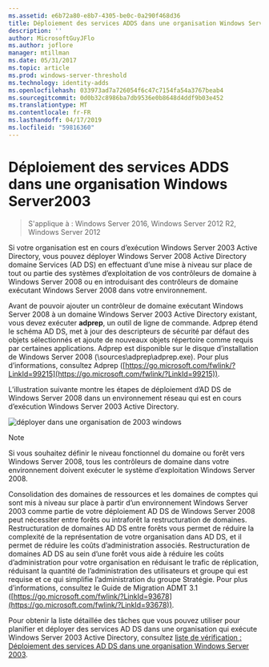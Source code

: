 ```yaml
---
ms.assetid: e6b72a80-e8b7-4305-be0c-0a290f468d36
title: Déploiement des services ADDS dans une organisation Windows Server2003
description: ''
author: MicrosoftGuyJFlo
ms.author: joflore
manager: mtillman
ms.date: 05/31/2017
ms.topic: article
ms.prod: windows-server-threshold
ms.technology: identity-adds
ms.openlocfilehash: 033973ad7a726054f6c47c7154fa54a3767beab4
ms.sourcegitcommit: 0d0b32c8986ba7db9536e0b8648d4ddf9b03e452
ms.translationtype: MT
ms.contentlocale: fr-FR
ms.lasthandoff: 04/17/2019
ms.locfileid: "59816360"
---
```

# <a name="deploying-ad-ds-in-a-windows-server-2003-organization"></a>Déploiement des services ADDS dans une organisation Windows Server2003

>S'applique à : Windows Server 2016, Windows Server 2012 R2, Windows Server 2012

Si votre organisation est en cours d’exécution Windows Server 2003 Active Directory, vous pouvez déployer Windows Server 2008 Active Directory domaine Services (AD DS) en effectuant d’une mise à niveau sur place de tout ou partie des systèmes d’exploitation de vos contrôleurs de domaine à  Windows Server 2008 ou en introduisant des contrôleurs de domaine exécutant Windows Server 2008 dans votre environnement.  
  
Avant de pouvoir ajouter un contrôleur de domaine exécutant Windows Server 2008 à un domaine Windows Server 2003 Active Directory existant, vous devez exécuter **adprep**, un outil de ligne de commande. Adprep étend le schéma AD DS, met à jour des descripteurs de sécurité par défaut des objets sélectionnés et ajoute de nouveaux objets répertoire comme requis par certaines applications. Adprep est disponible sur le disque d’installation de Windows Server 2008 (\sources\adprep\adprep.exe). Pour plus d’informations, consultez Adprep ([https://go.microsoft.com/fwlink/?LinkId=99215](https://go.microsoft.com/fwlink/?LinkId=99215)).  
  
L’illustration suivante montre les étapes de déploiement d’AD DS de Windows Server 2008 dans un environnement réseau qui est en cours d’exécution Windows Server 2003 Active Directory.  
  
![déployer dans une organisation de 2003 windows](media/Deploying-AD-DS-in-a-Windows-Server-2003-Organization/900c4eee-1119-4a9a-9310-755597428b71.gif)  
  
> [!NOTE]  
> Si vous souhaitez définir le niveau fonctionnel du domaine ou forêt vers Windows Server 2008, tous les contrôleurs de domaine dans votre environnement doivent exécuter le système d’exploitation Windows Server 2008.  
  
Consolidation des domaines de ressources et les domaines de comptes qui sont mis à niveau sur place à partir d’un environnement Windows Server 2003 comme partie de votre déploiement AD DS de Windows Server 2008 peut nécessiter entre forêts ou intraforêt la restructuration de domaines. Restructuration de domaines AD DS entre forêts vous permet de réduire la complexité de la représentation de votre organisation dans AD DS, et il permet de réduire les coûts d’administration associés. Restructuration de domaines AD DS au sein d’une forêt vous aide à réduire les coûts d’administration pour votre organisation en réduisant le trafic de réplication, réduisant la quantité de l’administration des utilisateurs et groupe qui est requise et ce qui simplifie l’administration du groupe Stratégie. Pour plus d’informations, consultez le Guide de Migration ADMT 3.1 ([https://go.microsoft.com/fwlink/?LinkId=93678](https://go.microsoft.com/fwlink/?LinkId=93678)).  
  
Pour obtenir la liste détaillée des tâches que vous pouvez utiliser pour planifier et déployer des services AD DS dans une organisation qui exécute Windows Server 2003 Active Directory, consultez [liste de vérification : Déploiement des services AD DS dans une organisation Windows Server 2003](https://technet.microsoft.com/library/cc771407.aspx).  
  


